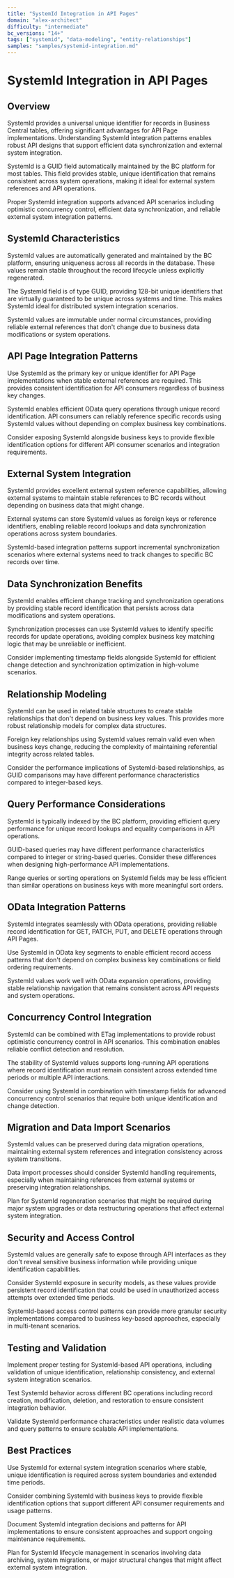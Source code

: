 ```yaml
---
title: "SystemId Integration in API Pages"
domain: "alex-architect"
difficulty: "intermediate"
bc_versions: "14+"
tags: ["systemid", "data-modeling", "entity-relationships"]
samples: "samples/systemid-integration.md"
---
```

# SystemId Integration in API Pages

## Overview

SystemId provides a universal unique identifier for records in Business Central tables, offering significant advantages for API Page implementations. Understanding SystemId integration patterns enables robust API designs that support efficient data synchronization and external system integration.

SystemId is a GUID field automatically maintained by the BC platform for most tables. This field provides stable, unique identification that remains consistent across system operations, making it ideal for external system references and API operations.

Proper SystemId integration supports advanced API scenarios including optimistic concurrency control, efficient data synchronization, and reliable external system integration patterns.

## SystemId Characteristics

SystemId values are automatically generated and maintained by the BC platform, ensuring uniqueness across all records in the database. These values remain stable throughout the record lifecycle unless explicitly regenerated.

The SystemId field is of type GUID, providing 128-bit unique identifiers that are virtually guaranteed to be unique across systems and time. This makes SystemId ideal for distributed system integration scenarios.

SystemId values are immutable under normal circumstances, providing reliable external references that don't change due to business data modifications or system operations.

## API Page Integration Patterns

Use SystemId as the primary key or unique identifier for API Page implementations when stable external references are required. This provides consistent identification for API consumers regardless of business key changes.

SystemId enables efficient OData query operations through unique record identification. API consumers can reliably reference specific records using SystemId values without depending on complex business key combinations.

Consider exposing SystemId alongside business keys to provide flexible identification options for different API consumer scenarios and integration requirements.

## External System Integration

SystemId provides excellent external system reference capabilities, allowing external systems to maintain stable references to BC records without depending on business data that might change.

External systems can store SystemId values as foreign keys or reference identifiers, enabling reliable record lookups and data synchronization operations across system boundaries.

SystemId-based integration patterns support incremental synchronization scenarios where external systems need to track changes to specific BC records over time.

## Data Synchronization Benefits

SystemId enables efficient change tracking and synchronization operations by providing stable record identification that persists across data modifications and system operations.

Synchronization processes can use SystemId values to identify specific records for update operations, avoiding complex business key matching logic that may be unreliable or inefficient.

Consider implementing timestamp fields alongside SystemId for efficient change detection and synchronization optimization in high-volume scenarios.

## Relationship Modeling

SystemId can be used in related table structures to create stable relationships that don't depend on business key values. This provides more robust relationship models for complex data structures.

Foreign key relationships using SystemId values remain valid even when business keys change, reducing the complexity of maintaining referential integrity across related tables.

Consider the performance implications of SystemId-based relationships, as GUID comparisons may have different performance characteristics compared to integer-based keys.

## Query Performance Considerations

SystemId is typically indexed by the BC platform, providing efficient query performance for unique record lookups and equality comparisons in API operations.

GUID-based queries may have different performance characteristics compared to integer or string-based queries. Consider these differences when designing high-performance API implementations.

Range queries or sorting operations on SystemId fields may be less efficient than similar operations on business keys with more meaningful sort orders.

## OData Integration Patterns

SystemId integrates seamlessly with OData operations, providing reliable record identification for GET, PATCH, PUT, and DELETE operations through API Pages.

Use SystemId in OData key segments to enable efficient record access patterns that don't depend on complex business key combinations or field ordering requirements.

SystemId values work well with OData expansion operations, providing stable relationship navigation that remains consistent across API requests and system operations.

## Concurrency Control Integration

SystemId can be combined with ETag implementations to provide robust optimistic concurrency control in API scenarios. This combination enables reliable conflict detection and resolution.

The stability of SystemId values supports long-running API operations where record identification must remain consistent across extended time periods or multiple API interactions.

Consider using SystemId in combination with timestamp fields for advanced concurrency control scenarios that require both unique identification and change detection.

## Migration and Data Import Scenarios

SystemId values can be preserved during data migration operations, maintaining external system references and integration consistency across system transitions.

Data import processes should consider SystemId handling requirements, especially when maintaining references from external systems or preserving integration relationships.

Plan for SystemId regeneration scenarios that might be required during major system upgrades or data restructuring operations that affect external system integration.

## Security and Access Control

SystemId values are generally safe to expose through API interfaces as they don't reveal sensitive business information while providing unique identification capabilities.

Consider SystemId exposure in security models, as these values provide persistent record identification that could be used in unauthorized access attempts over extended time periods.

SystemId-based access control patterns can provide more granular security implementations compared to business key-based approaches, especially in multi-tenant scenarios.

## Testing and Validation

Implement proper testing for SystemId-based API operations, including validation of unique identification, relationship consistency, and external system integration scenarios.

Test SystemId behavior across different BC operations including record creation, modification, deletion, and restoration to ensure consistent integration behavior.

Validate SystemId performance characteristics under realistic data volumes and query patterns to ensure scalable API implementations.

## Best Practices

Use SystemId for external system integration scenarios where stable, unique identification is required across system boundaries and extended time periods.

Consider combining SystemId with business keys to provide flexible identification options that support different API consumer requirements and usage patterns.

Document SystemId integration decisions and patterns for API implementations to ensure consistent approaches and support ongoing maintenance requirements.

Plan for SystemId lifecycle management in scenarios involving data archiving, system migrations, or major structural changes that might affect external system integration.